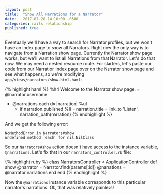 ```yaml
---
layout: post
title:  "Show All Narrations for a Narrator"
date:   2017-07-28 14:10:00 -0500
categories: rails relationship
published: true
---
```

Eventually we'll have a way to search for Narrator profiles, but we won't have an index page to show all Narrators. Right now the only way is to navigate from a Narration show page. Currently the Narrator show page works, but we'll want to list all Narrations from that Narrator. Let's do that now. We may need a nested resource route. For starters, let's paste our code from our Narration index page over on the Narrator show page and see what happens, so we're modifying `app/views/narrators/show.html.haml`:

{% highlight haml %}
%h4 Welcome to the Narrator show page.
= @narrator.username

- @narrations.each do |narration|
  %ul
    - if narration.published
      %li
        = narration.title
        = link_to 'Listen', narration_path(narration)
{% endhighlight %}

And we get the following error:

```
NoMethodError in Narrators#show
undefined method `each' for nil:NilClass
```

So our `Narrators#show` action doesn't have access to the instance variable, `@narrations`. Let's fix that in our `narrators_controller.rb` file:

{% highlight ruby %}
class NarratorsController < ApplicationController
  def show
    @narrator = Narrator.find(params[:id])
    @narrations = @narrator.narrations
  end
end
{% endhighlight %}

Now the `@narrations` instance variable corresponds to this particular narrator's narrations. Ok, that was relatively painless!

